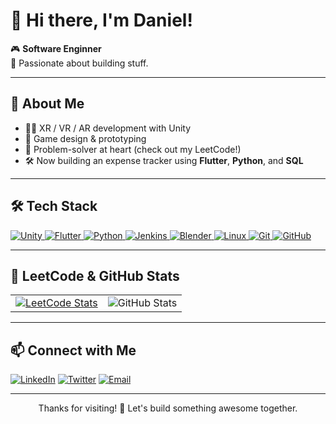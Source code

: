 # 👋 Hi there, I'm Daniel!

🎮 **Software Enginner**  
🚀 Passionate about building stuff.  

---

## 🧭 About Me
- 👨‍💻 XR / VR / AR development with Unity
- 🎯 Game design & prototyping
- 🧩 Problem-solver at heart (check out my LeetCode!)
- 🛠️ Now building an expense tracker using **Flutter**, **Python**, and **SQL**

---

## 🛠️ Tech Stack

<p align="left">
  <a href="https://unity.com/" target="_blank">
    <img src="https://img.shields.io/badge/Unity-100000?style=for-the-badge&logo=unity&logoColor=white" alt="Unity"/>
  </a>
  <a href="https://flutter.dev/" target="_blank">
    <img src="https://img.shields.io/badge/Flutter-02569B?style=for-the-badge&logo=flutter&logoColor=white" alt="Flutter"/>
  </a>
  <a href="https://www.python.org/" target="_blank">
    <img src="https://img.shields.io/badge/Python-3776AB?style=for-the-badge&logo=python&logoColor=white" alt="Python"/>
  </a>
  <a href="https://www.jenkins.io/" target="_blank">
    <img src="https://img.shields.io/badge/Jenkins-D24939?style=for-the-badge&logo=jenkins&logoColor=white" alt="Jenkins"/>
  </a>
  <a href="https://www.blender.org/" target="_blank">
    <img src="https://img.shields.io/badge/Blender-F5792A?style=for-the-badge&logo=blender&logoColor=white" alt="Blender"/>
  </a>
  <a href="https://www.linux.org/" target="_blank">
    <img src="https://img.shields.io/badge/Linux-FCC624?style=for-the-badge&logo=linux&logoColor=black" alt="Linux"/>
  </a>
  <a href="https://git-scm.com/" target="_blank">
    <img src="https://img.shields.io/badge/Git-F05032?style=for-the-badge&logo=git&logoColor=white" alt="Git"/>
  </a>
  <a href="https://github.com/" target="_blank">
    <img src="https://img.shields.io/badge/GitHub-181717?style=for-the-badge&logo=github&logoColor=white" alt="GitHub"/>
  </a>
</p>

---

## 🌟 LeetCode & GitHub Stats

<table>
  <tr>
    <td>
      <a href="https://leetcode.com/YOUR_LEETCODE_USERNAME">
        <img src="https://leetcard.jacoblin.cool/YOUR_LEETCODE_USERNAME?theme=dark&font=Source%20Code%20Pro&ext=contest" alt="LeetCode Stats" />
      </a>
    </td>
    <td>
      <img src="https://github-readme-stats.vercel.app/api?username=YOUR_GITHUB_USERNAME&show_icons=true&theme=radical" alt="GitHub Stats" />
    </td>
  </tr>
</table>

---

## 📫 Connect with Me
[![LinkedIn](https://img.shields.io/badge/LinkedIn-blue?style=flat-square&logo=linkedin)](https://www.linkedin.com/in/daniel-bogatu-6ab61617a/)
[![Twitter](https://img.shields.io/badge/Twitter-1DA1F2?style=flat-square&logo=twitter&logoColor=white)](https://twitter.com/YOUR_TWITTER)
[![Email](https://img.shields.io/badge/Email-D14836?style=flat-square&logo=gmail&logoColor=white)](mailto:YOUR_EMAIL)

---

<p align="center">
  Thanks for visiting! 🚀 Let's build something awesome together.
</p>
